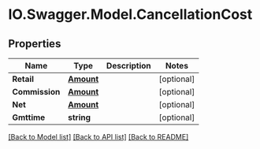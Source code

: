 # IO.Swagger.Model.CancellationCost
## Properties

Name | Type | Description | Notes
------------ | ------------- | ------------- | -------------
**Retail** | [**Amount**](Amount.md) |  | [optional] 
**Commission** | [**Amount**](Amount.md) |  | [optional] 
**Net** | [**Amount**](Amount.md) |  | [optional] 
**Gmttime** | **string** |  | [optional] 

[[Back to Model list]](../README.md#documentation-for-models) [[Back to API list]](../README.md#documentation-for-api-endpoints) [[Back to README]](../README.md)

